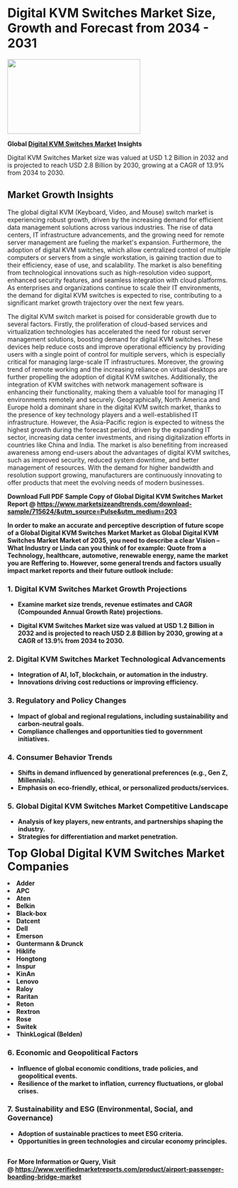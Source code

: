 <H1>Digital KVM Switches Market Size, Growth and Forecast from 2034 - 2031</H1><img class="aligncenter size-medium wp-image-584254" src="https://thirdeyenews.in/wp-content/uploads/2034/09/Global-Market-Research-300x168.jpeg" alt="" width="300" height="168" /><p><strong>Global&nbsp;<a href="https://www.marketsizeandtrends.com/download-sample/715624/&amp;utm_source=Pulse&amp;utm_medium=203">Digital KVM Switches Market</a> Insights</strong></p><p>Digital KVM Switches Market size was valued at USD 1.2 Billion in 2032 and is projected to reach USD 2.8 Billion by 2030, growing at a CAGR of 13.9% from 2034 to 2030.</p><p><h2>Market Growth Insights</h2> <p>The global digital KVM (Keyboard, Video, and Mouse) switch market is experiencing robust growth, driven by the increasing demand for efficient data management solutions across various industries. The rise of data centers, IT infrastructure advancements, and the growing need for remote server management are fueling the market's expansion. Furthermore, the adoption of digital KVM switches, which allow centralized control of multiple computers or servers from a single workstation, is gaining traction due to their efficiency, ease of use, and scalability. The market is also benefiting from technological innovations such as high-resolution video support, enhanced security features, and seamless integration with cloud platforms. As enterprises and organizations continue to scale their IT environments, the demand for digital KVM switches is expected to rise, contributing to a significant market growth trajectory over the next few years.</p> <p><strong></strong></p> <p>The digital KVM switch market is poised for considerable growth due to several factors. Firstly, the proliferation of cloud-based services and virtualization technologies has accelerated the need for robust server management solutions, boosting demand for digital KVM switches. These devices help reduce costs and improve operational efficiency by providing users with a single point of control for multiple servers, which is especially critical for managing large-scale IT infrastructures. Moreover, the growing trend of remote working and the increasing reliance on virtual desktops are further propelling the adoption of digital KVM switches. Additionally, the integration of KVM switches with network management software is enhancing their functionality, making them a valuable tool for managing IT environments remotely and securely. Geographically, North America and Europe hold a dominant share in the digital KVM switch market, thanks to the presence of key technology players and a well-established IT infrastructure. However, the Asia-Pacific region is expected to witness the highest growth during the forecast period, driven by the expanding IT sector, increasing data center investments, and rising digitalization efforts in countries like China and India. The market is also benefiting from increased awareness among end-users about the advantages of digital KVM switches, such as improved security, reduced system downtime, and better management of resources. With the demand for higher bandwidth and resolution support growing, manufacturers are continuously innovating to offer products that meet the evolving needs of modern businesses. <p><strong></p><p><span class=""><strong>Download Full PDF Sample Copy of Global Digital KVM Switches Market Report</strong> @ <a href="https://www.marketsizeandtrends.com/download-sample/715624/&amp;utm_source=Pulse&amp;utm_medium=203" target="_blank">https://www.marketsizeandtrends.com/download-sample/715624/&amp;utm_source=Pulse&amp;utm_medium=203</a></span></p><p>In order to make an accurate and perceptive description of future scope of a Global&nbsp;Digital KVM Switches Market Market as Global&nbsp;Digital KVM Switches Market Market of 2035, you need to describe a clear Vision &ndash; What Industry or Linda can you think of for example: Quote from a Technology, healthcare, automotive, renewable energy, name the market you are Reffering to. However, some general trends and factors usually impact market reports and their future outlook include:</p><h3>1.&nbsp;<strong>Digital KVM Switches Market Growth Projections</strong></h3><ul><li>Examine market size trends, revenue estimates and CAGR (Compounded Annual Growth Rate) projections.</li><li><p>Digital KVM Switches Market size was valued at USD 1.2 Billion in 2032 and is projected to reach USD 2.8 Billion by 2030, growing at a CAGR of 13.9% from 2034 to 2030.</p></li></ul><h3>2.&nbsp;<strong>Digital KVM Switches Market Technological Advancements</strong></h3><ul><li>Integration of AI, IoT, blockchain, or automation in the industry.</li><li>Innovations driving cost reductions or improving efficiency.</li></ul><h3>3.&nbsp;<strong>Regulatory and Policy Changes</strong></h3><ul><li>Impact of global and regional regulations, including sustainability and carbon-neutral goals.</li><li>Compliance challenges and opportunities tied to government initiatives.</li></ul><h3>4.&nbsp;<strong>Consumer Behavior Trends</strong></h3><ul><li>Shifts in demand influenced by generational preferences (e.g., Gen Z, Millennials).</li><li>Emphasis on eco-friendly, ethical, or personalized products/services.</li></ul><h3>5.&nbsp;<strong>Global Digital KVM Switches Market Competitive Landscape</strong></h3><ul><li>Analysis of key players, new entrants, and partnerships shaping the industry.</li><li>Strategies for differentiation and market penetration.</li></ul><p data-pm-slice="1 1 []"><span style="color: inherit; font-family: inherit; font-size: 25px;">Top Global Digital KVM Switches Market Companies</span></p><div class="" data-test-id=""><p><li>Adder</li><li> APC</li><li> Aten</li><li> Belkin</li><li> Black-box</li><li> Datcent</li><li> Dell</li><li> Emerson</li><li> Guntermann & Drunck</li><li> Hiklife</li><li> Hongtong</li><li> Inspur</li><li> KinAn</li><li> Lenovo</li><li> Raloy</li><li> Raritan</li><li> Reton</li><li> Rextron</li><li> Rose</li><li> Switek</li><li> ThinkLogical (Belden)</li></p></div><h3>6.&nbsp;<strong>Economic and Geopolitical Factors</strong></h3><ul><li>Influence of global economic conditions, trade policies, and geopolitical events.</li><li>Resilience of the market to inflation, currency fluctuations, or global crises.</li></ul><h3>7.&nbsp;<strong>Sustainability and ESG (Environmental, Social, and Governance)</strong></h3><ul><li>Adoption of sustainable practices to meet ESG criteria.</li><li>Opportunities in green technologies and circular economy principles.</li></ul><h2><strong style="font-size: 14px;">For More Information or Query, Visit @&nbsp;</strong><a style="background-color: #ffffff; font-size: 14px;" href="https://www.marketsizeandtrends.com/report/digital-kvm-switches-market/" target="_blank">https://www.verifiedmarketreports.com/product/airport-passenger-boarding-bridge-market</a></h2>
